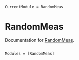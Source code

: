 ```@meta
CurrentModule = RandomMeas
```

# RandomMeas

Documentation for [RandomMeas](https://github.com/bvermersch/RandomMeas.jl).

```@index
```

```@autodocs
Modules = [RandomMeas]
```

